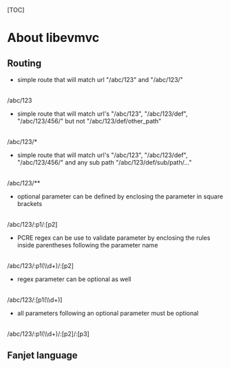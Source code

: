 [TOC]

# About libevmvc

## Routing

* simple route that will match url "/abc/123" and "/abc/123/"
<br/>
/abc/123

* simple route that will match url's "/abc/123", "/abc/123/def", "/abc/123/456/" but not "/abc/123/def/other_path"
<br/>
/abc/123/*

* simple route that will match url's "/abc/123", "/abc/123/def", "/abc/123/456/" and any sub path "/abc/123/def/sub/path/..."
<br/>
/abc/123/**

* optional parameter can be defined by enclosing the parameter in square brackets
<br/>
/abc/123/:p1/:[p2]

* PCRE regex can be use to validate parameter by enclosing the rules inside parentheses following the parameter name
<br/>
/abc/123/:p1(\\d+)/:[p2]

* regex parameter can be optional as well
<br/>
/abc/123/:[p1(\\d+)]

* all parameters following an optional parameter must be optional
<br/>
/abc/123/:p1(\\d+)/:[p2]/:[p3]


## Fanjet language
